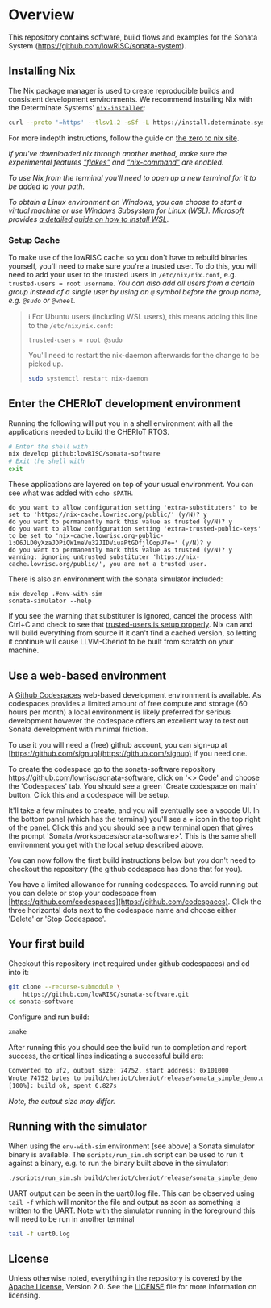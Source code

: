 # Overview

This repository contains software, build flows and examples for the Sonata System (https://github.com/lowRISC/sonata-system).

## Installing Nix

The Nix package manager is used to create reproducible builds and consistent development environments.
We recommend installing Nix with the Determinate Systems' [`nix-installer`](https://github.com/DeterminateSystems/nix-installer):

```sh
curl --proto '=https' --tlsv1.2 -sSf -L https://install.determinate.systems/nix | sh -s -- install
```

For more indepth instructions, follow the guide on [the zero to nix site](https://zero-to-nix.com/start/install).

*If you've downloaded nix through another method, make sure the experimental features ["flakes"](https://nixos.wiki/wiki/Flakes) and ["nix-command"](https://nixos.wiki/wiki/Nix_command) are enabled.*

*To use Nix from the terminal you'll need to open up a new terminal for it to be added to your path.*

*To obtain a Linux environment on Windows, you can choose to start a virtual machine or use Windows Subsystem for Linux (WSL). Microsoft provides [a detailed guide on how to install WSL](https://learn.microsoft.com/en-us/windows/wsl/install).*

### Setup Cache

To make use of the lowRISC cache so you don't have to rebuild binaries yourself, you'll need to make sure you're a trusted user.
To do this, you will need to add your user to the trusted users in `/etc/nix/nix.conf`, e.g. `trusted-users = root username`. *You can also add all users from a certain group instead of a single user by using an `@` symbol before the group name, e.g. `@sudo` or `@wheel`.*

> ℹ️ For Ubuntu users (including WSL users), this means adding this line to the `/etc/nix/nix.conf`:
> ```
> trusted-users = root @sudo
> ```
> 
> You'll need to restart the nix-daemon afterwards for the change to be picked up.
> ```sh
> sudo systemctl restart nix-daemon
> ```

## Enter the CHERIoT development environment

Running the following will put you in a shell environment with all the applications needed to build the CHERIoT RTOS.

```sh
# Enter the shell with
nix develop github:lowRISC/sonata-software
# Exit the shell with
exit
```

These applications are layered on top of your usual environment. You can see what was added with `echo $PATH`.

```
do you want to allow configuration setting 'extra-substituters' to be set to 'https://nix-cache.lowrisc.org/public/' (y/N)? y
do you want to permanently mark this value as trusted (y/N)? y
do you want to allow configuration setting 'extra-trusted-public-keys' to be set to 'nix-cache.lowrisc.org-public-1:O6JLD0yXzaJDPiQW1meVu32JIDViuaPtGDfjlOopU7o=' (y/N)? y
do you want to permanently mark this value as trusted (y/N)? y
warning: ignoring untrusted substituter 'https://nix-cache.lowrisc.org/public/', you are not a trusted user.
```

There is also an environment with the sonata simulator included:
```
nix develop .#env-with-sim
sonata-simulator --help
```

If you see the warning that substituter is ignored, cancel the process with Ctrl+C and check to see that [trusted-users is setup properly](#Linux). Nix can and will build everything from source if it can't find a cached version, so letting it continue will cause LLVM-Cheriot to be built from scratch on your machine.

## Use a web-based environment

A [Github Codespaces](https://github.com/features/codespaces) web-based development environment is available.
As codespaces provides a limited amount of free compute and storage (60 hours per month) a local environment is likely preferred for serious development however the codespace offers an excellent way to test out Sonata development with minimal friction.

To use it you will need a (free) github account, you can sign-up at [https://github.com/signup](https://github.com/signup) if you need one.

To create the codespace go to the sonata-software repository https://github.com/lowrisc/sonata-software, click on '<> Code' and choose the 'Codespaces' tab. You should see a green 'Create codespace on main' button. Click this and a codespace will be setup.

It'll take a few minutes to create, and you will eventually see a vscode UI. In the bottom panel (which has the terminal) you'll see a + icon in the top right of the panel. Click this and you should see a new terminal open that gives the prompt 'Sonata /workspaces/sonata-software>'. This is the same shell environment you get with the local setup described above.

You can now follow the first build instructions below but you don't need to checkout the repository (the github codespace has done that for you).

You have a limited allowance for running codespaces. To avoid running out you can delete or stop your codespace from [https://github.com/codespaces](https://github.com/codespaces). Click the three horizontal dots next to the codespace name and choose either 'Delete' or 'Stop Codespace'.

## Your first build

Checkout this repository (not required under github codespaces) and cd into it:
```sh
git clone --recurse-submodule \
    https://github.com/lowRISC/sonata-software.git
cd sonata-software
```

Configure and run build:

```sh
xmake
```

After running this you should see the build run to completion and report success, the critical lines indicating a successful build are:

```sh
Converted to uf2, output size: 74752, start address: 0x101000
Wrote 74752 bytes to build/cheriot/cheriot/release/sonata_simple_demo.uf2
[100%]: build ok, spent 6.827s
```

*Note, the output size may differ.*

## Running with the simulator

When using the `env-with-sim` environment (see above) a Sonata simulator binary is available.
The `scripts/run_sim.sh` script can be used to run it against a binary, e.g. to run the binary built above in the simulator:

```sh
./scripts/run_sim.sh build/cheriot/cheriot/release/sonata_simple_demo
```

UART output can be seen in the uart0.log file.
This can be observed using `tail -f` which will monitor the file and output as soon as something is written to the UART.
Note with the simulator running in the foreground this will need to be run in another terminal

```sh
tail -f uart0.log
```

## License

Unless otherwise noted, everything in the repository is covered by the [Apache License](https://www.apache.org/licenses/LICENSE-2.0.html), Version 2.0. See the [LICENSE](https://github.com/lowRISC/sonata-software/blob/main/LICENSE) file for more information on licensing.
